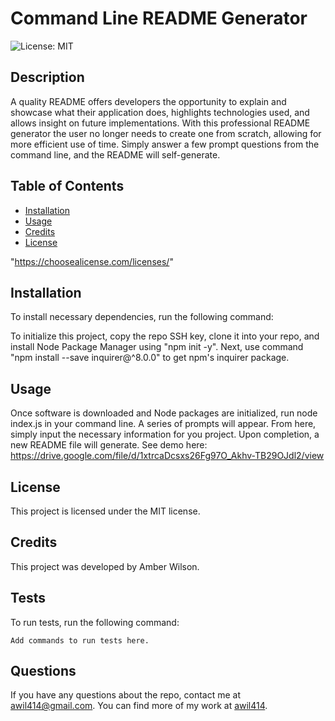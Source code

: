 # Command Line README Generator
![License: MIT](https://img.shields.io/badge/License-MIT-yellow.svg)

## Description
A quality README offers developers the opportunity to explain and showcase what their application does, highlights technologies used, and allows insight on future implementations. With this professional README generator the user no longer needs to create one from scratch, allowing for more efficient use of time. Simply answer a few prompt questions from the command line, and the README will self-generate.

## Table of Contents
* [Installation](#Installation)
* [Usage](#Usage)
* [Credits](#Credits)
* [License](#License)

 "https://choosealicense.com/licenses/" 


## Installation
To install necessary dependencies, run the following command:



To initialize this project, copy the repo SSH key, clone it into your repo, and install Node Package Manager using "npm init -y". Next, use command "npm install --save inquirer@^8.0.0" to get npm's inquirer package. 



## Usage
Once software is downloaded and Node packages are initialized, run node index.js in your command line. A series of prompts will appear. From here, simply input the necessary information for you project. Upon completion, a new README file will generate. See demo here:
https://drive.google.com/file/d/1xtrcaDcsxs26Fg97O_Akhv-TB29OJdl2/view

## License
      
  This project is licensed under the MIT license.

## Credits
This project was developed by Amber Wilson.

## Tests

To run tests, run the following command:

```
Add commands to run tests here.
```

## Questions

If you have any questions about the repo, contact me at awil414@gmail.com. 
You can find more of my work at [awil414](https://github.com/awil414/).
